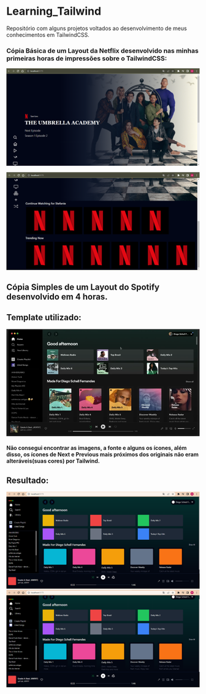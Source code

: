 # Learning_Tailwind
Repositório com alguns projetos voltados ao desenvolvimento de meus conhecimentos em TailwindCSS.

### Cópia Básica de um Layout da Netflix desenvolvido nas minhas primeiras horas de impressões sobre o TailwindCSS:

![](https://github.com/MatheusZuchiBalbinot/Learning_Tailwind/blob/main/Netflix_Copy/public/github_images/main.png)

![](https://github.com/MatheusZuchiBalbinot/Learning_Tailwind/blob/main/Netflix_Copy/public/github_images/main(2).png)

## Cópia Simples de um Layout do Spotify desenvolvido em 4 horas.

## Template utilizado:

![](https://github.com/MatheusZuchiBalbinot/Learning_Tailwind/blob/main/Spotify_Copy/public/Template.png)

#### Não consegui encontrar as imagens, a fonte e alguns os ícones, além disso, os ícones de Next e Previous mais próximos dos originais não eram alteráveis(suas cores) por Tailwind.
 
## Resultado: 

![](https://github.com/MatheusZuchiBalbinot/Learning_Tailwind/blob/main/Spotify_Copy/public/copy(1).png?raw=true)
![](https://github.com/MatheusZuchiBalbinot/Learning_Tailwind/blob/main/Spotify_Copy/public/copy(2-com_alteracoes_nos_scrolls).png)



